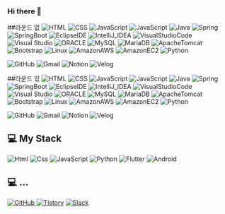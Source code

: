### Hi there 👋

<!--
**KIMCHOBOM/KIMCHOBOM** is a ✨ _special_ ✨ repository because its `README.md` (this file) appears on your GitHub profile.

Here are some ideas to get you started:

- 🔭 I’m currently working on ...
- 🌱 I’m currently learning ...
- 👯 I’m looking to collaborate on ...
- 🤔 I’m looking for help with ...
- 💬 Ask me about ...
- 📫 How to reach me: ...
- 😄 Pronouns: ...
- ⚡ Fun fact: ...
-->

##라운드 없
<img alt="HTML" src="https://img.shields.io/badge/HTML5-%23E34F26?logo=HTML5&logoColor=white">
<img alt="CSS" src="https://img.shields.io/badge/CSS3-%231572B6?logo=CSS3&logoColor=white">
<img alt="JavaScript" src="https://img.shields.io/badge/JavaScript-%23F7DF1E?logo=JavaScript&logoColor=white">
<img alt="JavaScript" src="https://img.shields.io/badge/JavaScript-%23F7DF1E?logo=JavaScript&color=black">
<img alt="Java" src="https://img.shields.io/badge/Java-%23004B8D">
<img alt="Spring" src="https://img.shields.io/badge/Spring-%236DB33F?logo=spring&logoColor=white&color=%236DB33F">
<img alt="SpringBoot" src="https://img.shields.io/badge/Spring_Boot-%236DB33F?logo=spring%20boot&logoColor=white&color=%236DB33F">
<img alt="EclipseIDE" src="https://img.shields.io/badge/Eclipse_IDE-%232C2255?logo=eclipse%20ide&color=%232C2255">
<img alt="IntelliJ_IDEA" src="https://img.shields.io/badge/IntelliJ_IDEA-%23000000?logo=intellijidea&color=%23000000">
<img alt="VisualStudioCode" src="https://img.shields.io/badge/Visual_Studio_Code-%23007ACC?logo=Visual%20Studio%20Code">
<img alt="Visual Studio" src="https://img.shields.io/badge/Visual_Studio-%235C2D91?logo=Visual%20Studio">
<img alt="ORACLE" src="https://img.shields.io/badge/ORACLE-%23F80000?logo=ORACLE">
<img alt="MySQL" src="https://img.shields.io/badge/MySQL-%234479A1?logo=MySQL&logoColor=white">
<img alt="MariaDB" src="https://img.shields.io/badge/Maria_DB-%23003545?logo=mariadbfoundation">
<img alt="ApacheTomcat" src="https://img.shields.io/badge/Apache_Tomcat-%23F8DC75?logo=Apache%20Tomcat&logoColor=black">
<img alt="Bootstrap" src="https://img.shields.io/badge/Bootstrap-%237952B3?logo=bootstrap&logoColor=white">
<img alt="Linux" src="https://img.shields.io/badge/Linux-%23FCC624?logo=LINUX&logoColor=black">
<img alt="AmazonAWS" src="https://img.shields.io/badge/Amazon_AWS-%23232F3E?logo=AMAZON%20AWS">
<img alt="AmazonEC2" src="https://img.shields.io/badge/Amazon_EC2-%23FF9900?=logo=AMAZON%20EC2&logoColor=white">
<img alt="Python" src="https://img.shields.io/badge/Python-%233776AB?logo=Python&logoColor=white">


<img alt="GitHub" src="https://img.shields.io/badge/GitHub-%23181717?logo=GitHub">
<img alt="Gmail" src="https://img.shields.io/badge/Gmail-%23EA4335?logo=Gmail&logoColor=white">
<img alt="Notion" src="https://img.shields.io/badge/Notion-%23000000?logo=Notion">
<img alt="Velog" src="https://img.shields.io/badge/Velog-%2320C997?logo=Velog&logoColor=white">

##라운드 있
<img alt="HTML" src="https://img.shields.io/badge/HTML5-%23E34F26?style=flat-square&logo=HTML5&logoColor=white">
<img alt="CSS" src="https://img.shields.io/badge/CSS3-%231572B6?style=flat-square&logo=CSS3&logoColor=white">
<img alt="JavaScript" src="https://img.shields.io/badge/JavaScript-%23F7DF1E?style=flat-square&logo=JavaScript&logoColor=white">
<img alt="JavaScript" src="https://img.shields.io/badge/JavaScript-%23F7DF1E?style=flat-square&logo=JavaScript&color=black">
<img alt="Java" src="https://img.shields.io/badge/Java-%23004B8D?style=flat-square">
<img alt="Spring" src="https://img.shields.io/badge/Spring-%236DB33F?style=flat-square&logo=spring&logoColor=white&color=%236DB33F">
<img alt="SpringBoot" src="https://img.shields.io/badge/Spring_Boot-%236DB33F?style=flat-square&logo=spring%20boot&logoColor=white&color=%236DB33F">
<img alt="EclipseIDE" src="https://img.shields.io/badge/Eclipse_IDE-%232C2255?style=flat-square&logo=eclipse%20ide&color=%232C2255">
<img alt="IntelliJ_IDEA" src="https://img.shields.io/badge/IntelliJ_IDEA-%23000000?style=flat-square&logo=intellijidea&color=%23000000">
<img alt="VisualStudioCode" src="https://img.shields.io/badge/Visual_Studio_Code-%23007ACC?style=flat-square&logo=Visual%20Studio%20Code">
<img alt="Visual Studio" src="https://img.shields.io/badge/Visual_Studio-%235C2D91?style=flat-square&logo=Visual%20Studio">
<img alt="ORACLE" src="https://img.shields.io/badge/ORACLE-%23F80000?style=flat-square&logo=ORACLE">
<img alt="MySQL" src="https://img.shields.io/badge/MySQL-%234479A1?style=flat-square&logo=MySQL&logoColor=white">
<img alt="MariaDB" src="https://img.shields.io/badge/Maria_DB-%23003545?style=flat-square&logo=mariadbfoundation">
<img alt="ApacheTomcat" src="https://img.shields.io/badge/Apache_Tomcat-%23F8DC75?style=flat-square&logo=Apache%20Tomcat&logoColor=black">
<img alt="Bootstrap" src="https://img.shields.io/badge/Bootstrap-%237952B3?style=flat-square&logo=bootstrap&logoColor=white">
<img alt="Linux" src="https://img.shields.io/badge/Linux-%23FCC624?style=flat-square&logo=LINUX&logoColor=black">
<img alt="AmazonAWS" src="https://img.shields.io/badge/Amazon_AWS-%23232F3E?style=flat-square&logo=AMAZON%20AWS">
<img alt="AmazonEC2" src="https://img.shields.io/badge/Amazon_EC2-%23FF9900?style=flat-square&logo=AMAZON%20EC2&logoColor=white">
<img alt="Python" src="https://img.shields.io/badge/Python-%233776AB?style=flat-square&logo=Python&logoColor=white">


<img alt="GitHub" src="https://img.shields.io/badge/GitHub-%23181717?style=flat-square&logo=GitHub">
<img alt="Gmail" src="https://img.shields.io/badge/Gmail-%23EA4335?style=flat-square&logo=Gmail&logoColor=white">
<img alt="Notion" src="https://img.shields.io/badge/Notion-%23000000?style=flat-square&logo=Notion">
<img alt="Velog" src="https://img.shields.io/badge/Velog-%2320C997?style=flat-square&logo=Velog&logoColor=white">




## 💻 My Stack
<img alt="Html" src ="https://img.shields.io/badge/HTML5-E34F26.svg?&style=for-the-badge&logo=HTML5&logoColor=white"/> 
<img alt="Css" src ="https://img.shields.io/badge/CSS3-1572B6.svg?&style=for-the-badge&logo=CSS3&logoColor=white"/> 
<img alt="JavaScript" src ="https://img.shields.io/badge/JavaScriipt-F7DF1E.svg?&style=for-the-badge&logo=JavaScript&logoColor=black"/> 
<img alt="Python" src ="https://img.shields.io/badge/Python-3776AB.svg?&style=for-the-badge&logo=Python&logoColor=white"/> 
<img alt="Flutter" src ="https://img.shields.io/badge/Flutter-02569B.svg?&style=for-the-badge&logo=Flutter&logoColor=white"/> 
<img alt="Android" src ="https://img.shields.io/badge/Android-3DDC84.svg?&style=for-the-badge&logo=Android&logoColor=black"/>

## 💻 ...
<a href = "https://github.com/KIMCHOBOM"><img alt="GitHub" src ="https://img.shields.io/badge/GitHub-181717.svg?&style=for-the-badge&logo=GitHub&logoColor=white"/>
</a> <a href = "https://for-it-study.tistory.com/"> <img alt="Tistory" src ="https://img.shields.io/badge/Tistory-white.svg?&style=for-the-badge"/></a>
</a> <a href = "hun-se.slack.com"> <img alt="Slack" src ="https://img.shields.io/badge/Slack-4A154B.svg?&style=for-the-badge&logo=Slack&logoColor=white"/></a>
